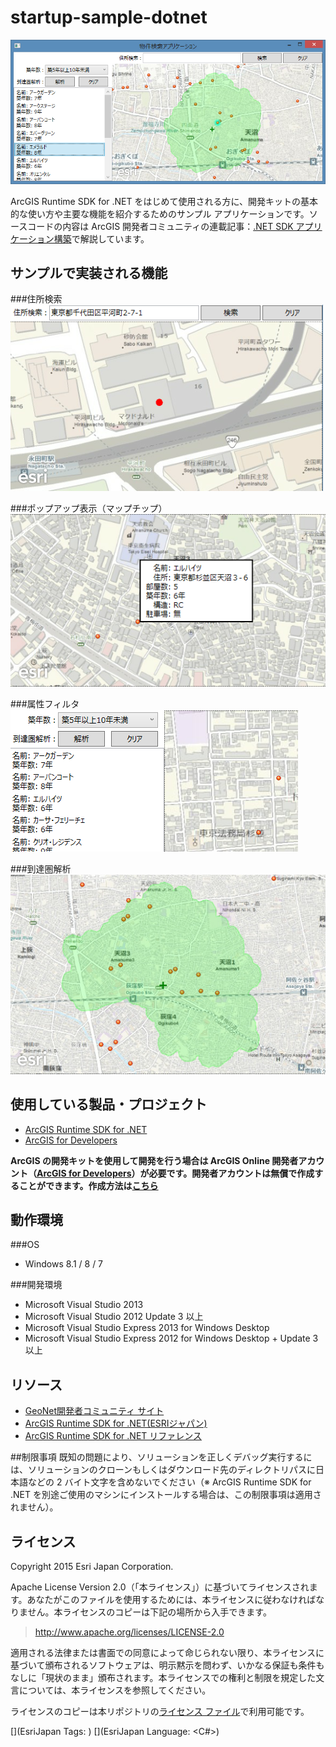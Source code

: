 # startup-sample-dotnet

![.NET SDK サンプルアプリケーション](_readme_images/thumbnail.png)

ArcGIS Runtime SDK for .NET をはじめて使用される方に、開発キットの基本的な使い方や主要な機能を紹介するためのサンプル アプリケーションです。ソースコードの内容は ArcGIS 開発者コミュニティの連載記事：[.NET SDK アプリケーション構築](https://geonet.esri.com/docs/DOC-3700)で解説しています。

## サンプルで実装される機能

###住所検索
![.NET SDK サンプルアプリケーション](_readme_images/geosearch.png)

###ポップアップ表示（マップチップ）
![.NET SDK サンプルアプリケーション](_readme_images/popup.png)

###属性フィルタ
![.NET SDK サンプルアプリケーション](_readme_images/attfilter.png)

###到達圏解析
![.NET SDK サンプルアプリケーション](_readme_images/servicearea.png)

## 使用している製品・プロジェクト

* [ArcGIS Runtime SDK for .NET](https://developers.arcgis.com/net/)
* [ArcGIS for Developers](https://developers.arcgis.com/en/)

**ArcGIS の開発キットを使用して開発を行う場合は ArcGIS Online 開発者アカウント（[ArcGIS for Developers](https://developers.arcgis.com/en/)）が必要です。開発者アカウントは無償で作成することができます。作成方法は[こちら](http://www.esrij.com/cgi-bin/wp/wp-content/uploads/documents/signup-esri-developers.pdf)**

## 動作環境
###OS
* Windows 8.1 / 8 / 7

###開発環境
* Microsoft Visual Studio 2013
* Microsoft Visual Studio 2012 Update 3 以上
* Microsoft Visual Studio Express 2013 for Windows Desktop
* Microsoft Visual Studio Express 2012 for Windows Desktop + Update 3 以上

## リソース

* [GeoNet開発者コミュニティ サイト](https://geonet.esri.com/groups/devcom-jp)
* [ArcGIS Runtime SDK for .NET(ESRIジャパン)](http://www.esrij.com/products/arcgis-runtime-sdk-for-dotnet/)
* [ArcGIS Runtime SDK for .NET リファレンス](https://developers.arcgis.com/net/desktop/api-reference/)

##制限事項
既知の問題により、ソリューションを正しくデバッグ実行するには、ソリューションのクローンもしくはダウンロード先のディレクトリパスに日本語などの 2 バイト文字を含めないでください（※ ArcGIS Runtime SDK for .NET を別途ご使用のマシンにインストールする場合は、この制限事項は適用されません）。

## ライセンス
Copyright 2015 Esri Japan Corporation.

Apache License Version 2.0（「本ライセンス」）に基づいてライセンスされます。あなたがこのファイルを使用するためには、本ライセンスに従わなければなりません。本ライセンスのコピーは下記の場所から入手できます。

> http://www.apache.org/licenses/LICENSE-2.0

適用される法律または書面での同意によって命じられない限り、本ライセンスに基づいて頒布されるソフトウェアは、明示黙示を問わず、いかなる保証も条件もなしに「現状のまま」頒布されます。本ライセンスでの権利と制限を規定した文言については、本ライセンスを参照してください。

ライセンスのコピーは本リポジトリの[ライセンス ファイル](./LICENSE)で利用可能です。

[](EsriJapan Tags: <Windows WPF> )
[](EsriJapan Language: <C#>)
